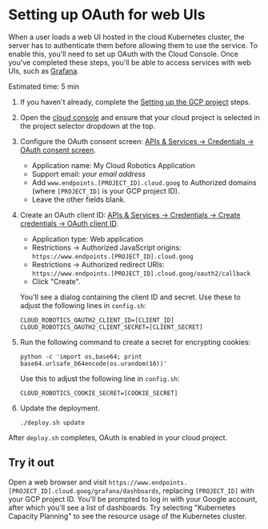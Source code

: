 # Setting up OAuth for web UIs

When a user loads a web UI hosted in the cloud Kubernetes cluster, the server has to authenticate them before allowing them to use the service.
To enable this, you'll need to set up OAuth with the Cloud Console.
Once you've completed these steps, you'll be able to access services with web UIs, such as [Grafana](https://grafana.com/).

Estimated time: 5 min

1. If you haven't already, complete the [Setting up the GCP project](../quickstart.md) steps.

1. Open the [cloud console](https://console.cloud.google.com/) and ensure that
     your cloud project is selected in the project selector dropdown at the top.

1. Configure the OAuth consent screen: [APIs & Services → Credentials → OAuth consent screen](https://console.cloud.google.com/apis/credentials/consent).
   * Application name: My Cloud Robotics Application
   * Support email: *your email address*
   * Add `www.endpoints.[PROJECT_ID].cloud.goog` to Authorized domains (where `[PROJECT_ID]` is your GCP project ID).
   * Leave the other fields blank.

1. Create an OAuth client ID: [APIs & Services → Credentials → Create credentials → OAuth client ID](https://console.cloud.google.com/apis/credentials/oauthclient).
   * Application type: Web application
   * Restrictions → Authorized JavaScript origins:<br/>
   `https://www.endpoints.[PROJECT_ID].cloud.goog`
   * Restrictions → Authorized redirect URIs: <br/>
   `https://www.endpoints.[PROJECT_ID].cloud.goog/oauth2/callback`
   * Click "Create".

    You'll see a dialog containing the client ID and secret. Use these to adjust the following lines in `config.sh`:

    ```
    CLOUD_ROBOTICS_OAUTH2_CLIENT_ID=[CLIENT_ID]
    CLOUD_ROBOTICS_OAUTH2_CLIENT_SECRET=[CLIENT_SECRET]
    ```

1. Run the following command to create a secret for encrypting cookies:

    ```
    python -c 'import os,base64; print base64.urlsafe_b64encode(os.urandom(16))'
    ```

    Use this to adjust the following line in `config.sh`:

    ```
    CLOUD_ROBOTICS_COOKIE_SECRET=[COOKIE_SECRET]
    ```

1. Update the deployment.

    ```
    ./deploy.sh update
    ```

After `deploy.sh` completes, OAuth is enabled in your cloud project.

## Try it out

Open a web browser and visit `https://www.endpoints.[PROJECT_ID].cloud.goog/grafana/dashboards`, replacing `[PROJECT_ID]` with your GCP project ID.
You'll be prompted to log in with your Google account, after which you'll see a list of dashboards.
Try selecting "Kubernetes Capacity Planning" to see the resource usage of the Kubernetes cluster.
